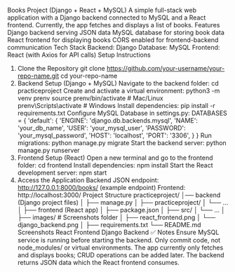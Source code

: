 Books Project (Django + React + MySQL)
A simple full-stack web application with a Django backend connected to MySQL and a React frontend.
Currently, the app fetches and displays a list of books.
Features
Django backend serving JSON data
MySQL database for storing book data
React frontend for displaying books
CORS enabled for frontend-backend communication
Tech Stack
Backend: Django
Database: MySQL
Frontend: React (with Axios for API calls)
Setup Instructions
1. Clone the Repository
git clone https://github.com/your-username/your-repo-name.git
cd your-repo-name
2. Backend Setup (Django + MySQL)
Navigate to the backend folder:
cd practiceproject
Create and activate a virtual environment:
python3 -m venv prenv
source prenv/bin/activate   # Mac/Linux
prenv\Scripts\activate      # Windows
Install dependencies:
pip install -r requirements.txt
Configure MySQL Database in settings.py:
DATABASES = {
    'default': {
        'ENGINE': 'django.db.backends.mysql',
        'NAME': 'your_db_name',
        'USER': 'your_mysql_user',
        'PASSWORD': 'your_mysql_password',
        'HOST': 'localhost',
        'PORT': '3306',
    }
}
Run migrations:
python manage.py migrate
Start the backend server:
python manage.py runserver
3. Frontend Setup (React)
Open a new terminal and go to the frontend folder:
cd frontend
Install dependencies:
npm install
Start the React development server:
npm start
4. Access the Application
Backend JSON endpoint: http://127.0.0.1:8000/books/ (example endpoint)
Frontend: http://localhost:3000/
Project Structure
practiceproject/
│── backend (Django project files)
│   ├── manage.py
│   ├── practiceproject/
│   └── ...
│
├── frontend (React app)
│   ├── package.json
│   ├── src/
│   └── ...
│
├── images/          # Screenshots folder
│   ├── react_frontend.png
│   └── django_backend.png
│
├── requirements.txt
└── README.md
Screenshots
React Frontend
Django Backend
✅ Notes
Ensure MySQL service is running before starting the backend.
Only commit code, not node_modules/ or virtual environments.
The app currently only fetches and displays books; CRUD operations can be added later.
The backend returns JSON data which the React frontend consumes.
